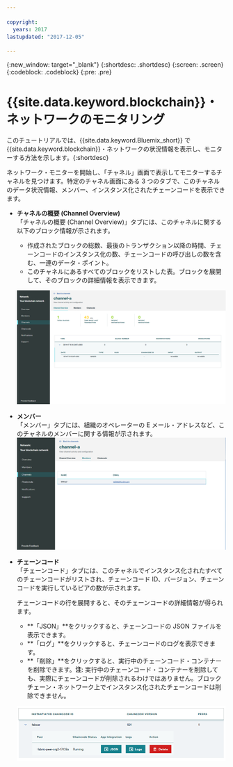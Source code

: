 ```yaml
---

copyright:
  years: 2017
lastupdated: "2017-12-05"

---
```


{:new_window: target="_blank"}
{:shortdesc: .shortdesc}
{:screen: .screen}
{:codeblock: .codeblock}
{:pre: .pre}

# {{site.data.keyword.blockchain}}・ネットワークのモニタリング

このチュートリアルでは、{{site.data.keyword.Bluemix_short}} で{{site.data.keyword.blockchain}}・ネットワークの状況情報を表示し、モニターする方法を示します。{:shortdesc}

ネットワーク・モニターを開始し、「チャネル」画面で表示してモニターするチャネルを見つけます。特定のチャネル画面にある 3 つのタブで、このチャネルのデータ状況情報、メンバー、インスタンス化されたチェーンコードを表示できます。

* **チャネルの概要 (Channel Overview)**  
「チャネルの概要 (Channel Overview)」タブには、このチャネルに関する以下のブロック情報が示されます。
    * 作成されたブロックの総数、最後のトランザクション以降の時間、チェーンコードのインスタンス化の数、チェーンコードの呼び出しの数を含む、一連のデータ・ポイント。
    * このチャネルにあるすべてのブロックをリストした表。ブロックを展開して、そのブロックの詳細情報を表示できます。  

  ![チャネルの概要](../images/channel_overview_detail.png "チャネルの概要")  

* **メンバー**  
「メンバー」タブには、組織のオペレーターの E メール・アドレスなど、このチャネルのメンバーに関する情報が示されます。![チャネル・メンバー](../images/channel_members.png "チャネル・メンバー")  
  
* **チェーンコード**  
「チェーンコード」タブには、このチャネルでインスタンス化されたすべてのチェーンコードがリストされ、チェーンコード ID、バージョン、チェーンコードを実行しているピアの数が示されます。   
    
  チェーンコードの行を展開すると、そのチェーンコードの詳細情報が得られます。  
    * **「JSON」**をクリックすると、チェーンコードの JSON ファイルを表示できます。
    * **「ログ」**をクリックすると、チェーンコードのログを表示できます。
    * **「削除」**をクリックすると、実行中のチェーンコード・コンテナーを削除できます。**注**: 実行中のチェーンコード・コンテナーを削除しても、実際にチェーンコードが削除されるわけではありません。ブロックチェーン・ネットワーク上でインスタンス化されたチェーンコードは削除できません。
  
  ![チャネル・チェーンコード](../images/channel_chaincode.png "チャネル・チェーンコード") 
  
